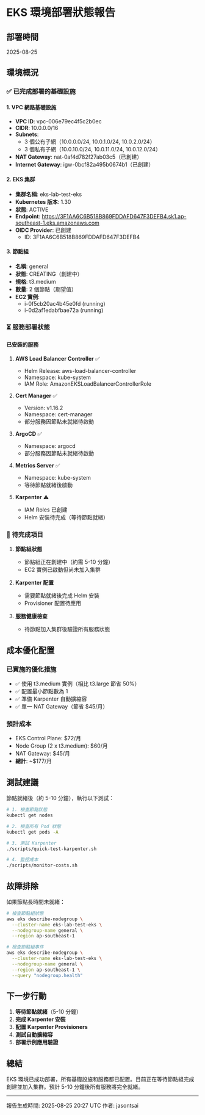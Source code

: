 # EKS 環境部署狀態報告

## 部署時間
2025-08-25

## 環境概況

### ✅ 已完成部署的基礎設施

#### 1. VPC 網路基礎設施
- **VPC ID**: vpc-006e79ec4f5c2b0ec
- **CIDR**: 10.0.0.0/16
- **Subnets**: 
  - 3 個公有子網（10.0.0.0/24, 10.0.1.0/24, 10.0.2.0/24）
  - 3 個私有子網（10.0.10.0/24, 10.0.11.0/24, 10.0.12.0/24）
- **NAT Gateway**: nat-0af4d782f27ab03c5（已創建）
- **Internet Gateway**: igw-0bcf82a495b0674b1（已創建）

#### 2. EKS 集群
- **集群名稱**: eks-lab-test-eks
- **Kubernetes 版本**: 1.30
- **狀態**: ACTIVE
- **Endpoint**: https://3F1AA6C6B518B869FDDAFD647F3DEFB4.sk1.ap-southeast-1.eks.amazonaws.com
- **OIDC Provider**: 已創建
  - ID: 3F1AA6C6B518B869FDDAFD647F3DEFB4

#### 3. 節點組
- **名稱**: general
- **狀態**: CREATING（創建中）
- **規格**: t3.medium
- **數量**: 2 個節點（期望值）
- **EC2 實例**: 
  - i-0f5cb20ac4b45e0fd (running)
  - i-0d2af1edabfbae72a (running)

### ⏳ 服務部署狀態

#### 已安裝的服務
1. **AWS Load Balancer Controller** ✅
   - Helm Release: aws-load-balancer-controller
   - Namespace: kube-system
   - IAM Role: AmazonEKSLoadBalancerControllerRole

2. **Cert Manager** ✅
   - Version: v1.16.2
   - Namespace: cert-manager
   - 部分服務因節點未就緒待啟動

3. **ArgoCD** ✅
   - Namespace: argocd
   - 部分服務因節點未就緒待啟動

4. **Metrics Server** ✅
   - Namespace: kube-system
   - 等待節點就緒後啟動

5. **Karpenter** ⚠️ 
   - IAM Roles 已創建
   - Helm 安裝待完成（等待節點就緒）

### 🔄 待完成項目

1. **節點組狀態**
   - 節點組正在創建中（約需 5-10 分鐘）
   - EC2 實例已啟動但尚未加入集群

2. **Karpenter 配置**
   - 需要節點就緒後完成 Helm 安裝
   - Provisioner 配置待應用

3. **服務健康檢查**
   - 待節點加入集群後驗證所有服務狀態

## 成本優化配置

### 已實施的優化措施
- ✅ 使用 t3.medium 實例（相比 t3.large 節省 50%）
- ✅ 配置最小節點數為 1
- ✅ 準備 Karpenter 自動擴縮容
- ✅ 單一 NAT Gateway（節省 $45/月）

### 預計成本
- EKS Control Plane: $72/月
- Node Group (2 x t3.medium): $60/月
- NAT Gateway: $45/月
- **總計**: ~$177/月

## 測試建議

節點就緒後（約 5-10 分鐘），執行以下測試：

```bash
# 1. 檢查節點狀態
kubectl get nodes

# 2. 檢查所有 Pod 狀態
kubectl get pods -A

# 3. 測試 Karpenter
./scripts/quick-test-karpenter.sh

# 4. 監控成本
./scripts/monitor-costs.sh
```

## 故障排除

如果節點長時間未就緒：
```bash
# 檢查節點組狀態
aws eks describe-nodegroup \
  --cluster-name eks-lab-test-eks \
  --nodegroup-name general \
  --region ap-southeast-1

# 檢查節點組事件
aws eks describe-nodegroup \
  --cluster-name eks-lab-test-eks \
  --nodegroup-name general \
  --region ap-southeast-1 \
  --query "nodegroup.health"
```

## 下一步行動

1. **等待節點就緒**（5-10 分鐘）
2. **完成 Karpenter 安裝**
3. **配置 Karpenter Provisioners**
4. **測試自動擴縮容**
5. **部署示例應用驗證**

## 總結

EKS 環境已成功部署，所有基礎設施和服務都已配置。目前正在等待節點組完成創建並加入集群。預計 5-10 分鐘後所有服務將完全就緒。

---
報告生成時間: 2025-08-25 20:27 UTC
作者: jasontsai
